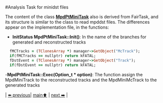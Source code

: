 #Analysis Task for minidst files

The content of the class [**MpdPtMiniTask**](MpdPtMiniTask.h) also is derived from FairTask, and its structure is similar to the class to read mpddst files. The differences appear on the implementation file, in the functions:

- **InitStatus MpdPtMiniTask::Init()**: In the name of the branches for generated and reconstructed tracks

```ruby
  fMCTracks = (TClonesArray *) manager->GetObject("McTrack");
  if(fMCTracks == nullptr) return kFATAL;
  fDstEvent = (TClonesArray *) manager->GetObject("Track");
  if(fDstEvent == nullptr) return kFATAL;
``` 
-**MpdPtMiniTask::Exec(Option_t * option)**: The function assign the MpdMiniTrack to the reconstructed tracks and the MpdMiniMcTrack to the generated tracks



| [:arrow_left: previous](../mpddstm/README.md)| [main:arrow_up:](../README.md) | [next :arrow_right:](../README.md) |


